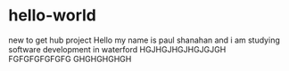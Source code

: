 # hello-world
new to get hub project
Hello my name is paul shanahan and i am studying software development in waterford
HGJHGJHGJHGJGJGH
FGFGFGFGFGFG
GHGHGHGHGH
